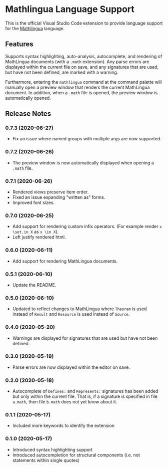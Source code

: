 # Mathlingua Language Support

This is the official Visual Studio Code extension to provide language support for the [Mathlingua](https://www.mathlingua.org/) language.

## Features

Supports syntax highlighting, auto-analysis, autocomplete, and rendering of MathLingua documents (with a `.math` extension).  Any parse errors are displayed within the current file on save, and any signatures that are used, but have not been defined, are marked with a warning.

Furthermore, entering the `mathlingua` command at the command palette will manually open a preview window that renders the current MathLingua document.  In addition, when a `.math` file is opened, the preview window is automatically opened.

## Release Notes

### 0.7.3 (2020-06-27)
- Fix an issue where named groups with multiple args are now supported.

### 0.7.2 (2020-06-26)
- The preview window is now automatically displayed when opening a `.math` file.

### 0.7.1 (2020-06-26)
- Rendered views preserve item order.
- Fixed an issue expanding "written as" forms.
- Improved font sizes.

### 0.7.0 (2020-06-25)
- Add support for rendering custom infix operators.  (For example render `x \set.in X` as `x \in X`).
- Left justify rendered html.

### 0.6.0 (2020-06-11)
- Add support for rendering MathLingua documents.

### 0.5.1 (2020-06-10)
- Update the README.

### 0.5.0 (2020-06-10)
- Updated to reflect changes to MathLingua where `Theorem` is used instead of `Result` and `Resource` is used instead of `Source`.

### 0.4.0 (2020-05-20)
- Warnings are displayed for signatures that are used but have not been defined.

### 0.3.0 (2020-05-19)
- Parse errors are now displayed within the editor on save.

### 0.2.0 (2020-05-18)
- Autocomplete of `Defines:` and `Represents:` signatures has been added but only within the current file.  That is, if a signature is specified in file `a.math`, then file `b.math` does not yet know about it.

### 0.1.1 (2020-05-17)
- Included more keywords to identify the extension

### 0.1.0 (2020-05-17)
- Introduced syntax highlighting support
- Introduced autocompletion for structural components (i.e. not statements within single quotes)

